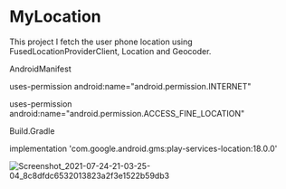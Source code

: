 # MyLocation
This project I fetch the user phone location using FusedLocationProviderClient, Location and Geocoder.

AndroidManifest

uses-permission android:name="android.permission.INTERNET"

uses-permission android:name="android.permission.ACCESS_FINE_LOCATION"

Build.Gradle

implementation 'com.google.android.gms:play-services-location:18.0.0'

![Screenshot_2021-07-24-21-03-25-04_8c8dfdc6532013823a2f3e1522b59db3](https://user-images.githubusercontent.com/35846452/126872634-6167af42-3cae-4441-881a-a0a6cad23019.jpg)
